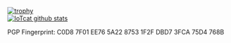 [![trophy](https://github-profile-trophy.vercel.app/?username=IoTcat&&rank=SECRET,SSS,SS,S,AAA,AA,A)](https://github.com/IoTcat)   
[![IoTcat github stats](https://github-readme-stats.vercel.app/api?username=IoTcat&show_icons=true)](https://github.com/IoTcat/)   

PGP Fingerprint: C0D8 7F01 EE76 5A22 8753  1F2F DBD7 3FCA 75D4 768B
